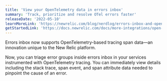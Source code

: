 ```yaml
---
title: 'View your OpenTelemetry data in errors inbox' 
summary: 'Track, prioritize and resolve OTel errors faster' 
releaseDate: '2022-05-10' 
learnMoreLink: 'https://newrelic.com/blog/nerdlog/errors-inbox-and-opentelemetry' 
getStartedLink: 'https://docs.newrelic.com/docs/more-integrations/open-source-telemetry-integrations/opentelemetry/opentelemetry-view-your-data/#explorer'
---
```

Errors inbox now supports OpenTelemetry-based tracing span data—an innovation unique to the New Relic platform. 

Now, you can triage error groups inside errors inbox in your services instrumented with OpenTelemetry tracing. You can immediately view details including the stack trace, span event, and span attribute data needed to pinpoint the cause of an error.


